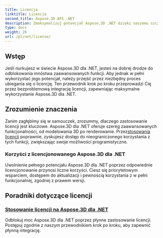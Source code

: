 ```yaml
---
title: Licencja
linktitle: Licencja
second_title: Aspose.3D API .NET
description: Zmaksymalizuj potencjał Aspose.3D .NET dzięki naszemu szczegółowemu samouczkowi na temat stosowania licencji. Zapewnij bezproblemowy proces integracji i odblokuj jego zaawansowane funkcje.
type: docs
weight: 26
url: /pl/net/license/
---
```

## Wstęp

Jeśli nurkujesz w świecie Aspose.3D dla .NET, jesteś na dobrej drodze do odblokowania mnóstwa zaawansowanych funkcji. Aby jednak w pełni wykorzystać jego potencjał, należy przejść przez niezbędny proces ubiegania się o licencję. Ten przewodnik krok po kroku przeprowadzi Cię przez bezproblemową integrację licencji, zapewniając maksymalne wykorzystanie Aspose.3D dla .NET.

## Zrozumienie znaczenia

 Zanim zagłębimy się w samouczek, zrozummy, dlaczego zastosowanie licencji jest kluczowe. Aspose.3D dla .NET oferuje szereg zaawansowanych funkcjonalności, od modelowania 3D po renderowanie. Przez[stosowania licencji](./apply-license/) poprawnie, zyskujesz dostęp do nieograniczonego korzystania z tych funkcji, zwiększając swoje możliwości programistyczne.

### Korzyści z licencjonowanego Aspose.3D dla .NET

Uwolnienie pełnego potencjału Aspose.3D dla .NET poprzez odpowiednie licencjonowanie przynosi liczne korzyści. Ciesz się priorytetowym wsparciem, dostępem do aktualizacji i pewnością korzystania z w pełni funkcjonalnej, zgodnej z prawem wersji.

## Poradniki dotyczące licencji
### [Stosowanie licencji na Aspose.3D dla .NET](./apply-license/)
Odblokuj moc Aspose.3D dla .NET poprzez płynne zastosowanie licencji. Postępuj zgodnie z naszym przewodnikiem krok po kroku, aby zapewnić płynną integrację.